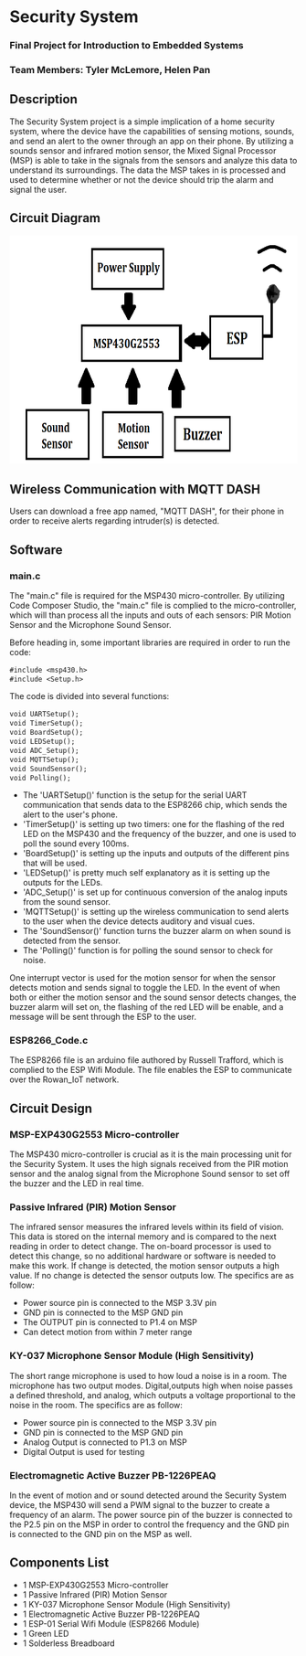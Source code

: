 # Security System
### Final Project for Introduction to Embedded Systems
### Team Members: Tyler McLemore, Helen Pan

## Description
The Security System project is a simple implication of  a home security system, where the device have the capabilities of sensing motions, sounds, and send an alert to the owner through an app on their phone. By utilizing a sounds sensor and infrared motion sensor, the Mixed Signal Processor (MSP) is able to take in the signals from the sensors and analyze this data to understand its surroundings. The data the MSP takes in is processed and used to determine whether or not the device should trip the alarm and signal the user.

## Circuit Diagram
<img src="https://github.com/RU09342-F18/intro-to-embedded-final-project-nano-tech-1/blob/master/Documents/block%20diagram.png" height="400" width="550">

## Wireless Communication with MQTT DASH
Users can download a free app named, "MQTT DASH", for their phone in order to receive  alerts regarding intruder(s) is detected.

## Software
### main.c
The "main.c" file is required for the MSP430 micro-controller. By utilizing Code Composer Studio, the "main.c" file is complied to the micro-controller, which will than process all the inputs and outs of each sensors: PIR Motion Sensor and the Microphone Sound Sensor. 

Before heading in, some important libraries are required in order to run the code:
~~~~
#include <msp430.h>
#include <Setup.h>
~~~~

The code is divided into several functions:
~~~~
void UARTSetup();
void TimerSetup(); 
void BoardSetup();
void LEDSetup();
void ADC_Setup();
void MQTTSetup();
void SoundSensor();
void Polling();
~~~~

- The 'UARTSetup()' function is the setup for the serial UART communication that sends data to the ESP8266 chip, which sends the alert to the user's phone. 
- 'TimerSetup()' is setting up two timers: one for the flashing of the red LED on the MSP430 and the frequency of the buzzer, and one is used to poll the sound every 100ms. 
- 'BoardSetup()' is setting up the inputs and outputs of the different pins that will be used. 
- 'LEDSetup()' is pretty much self explanatory as it is setting up the outputs for the LEDs. 
- 'ADC_Setup()' is set up for continuous conversion of the analog inputs from the sound sensor. 
- 'MQTTSetup()' is setting up the wireless communication to send alerts to the user when the device detects auditory and visual cues. 
- The 'SoundSensor()' function turns the buzzer alarm on when sound is detected from the sensor. 
- The 'Polling()' function is for polling the sound sensor to check for noise. 

One interrupt vector is used for the motion sensor for when the sensor detects motion and sends signal to toggle the LED. In the event of when both or either the motion sensor and the sound sensor detects changes, the buzzer alarm will set on, the flashing of the red LED will be enable, and a message will be sent through the ESP to the user. 

### ESP8266_Code.c
The ESP8266 file is an arduino file authored by Russell Trafford, which is complied to the ESP Wifi Module. The file enables the ESP to communicate over the Rowan_IoT network.

## Circuit Design
### MSP-EXP430G2553 Micro-controller
The MSP430 micro-controller is crucial as it is the main processing unit for the Security System. It uses the high signals received from the PIR motion sensor and the analog signal from the Microphone Sound sensor to set off the buzzer and the LED in real time.

### Passive Infrared (PIR) Motion Sensor
The infrared sensor measures the infrared levels within its field of vision. This data is stored on the internal memory and is compared to the next reading in order to detect change. The on-board processor is used to detect this change, so no additional hardware or software is needed to make this work. If change is detected, the motion sensor outputs a high value. If no change is detected the sensor outputs low. The specifics are as follow:
- Power source pin is connected to the MSP 3.3V pin
- GND pin is connected to the MSP GND pin
- The OUTPUT pin is connected to P1.4 on MSP
- Can detect motion from within 7 meter range

### KY-037 Microphone Sensor Module (High Sensitivity)
The short range microphone is used to how loud a noise is in a room. The microphone has two output modes. Digital,outputs high when noise passes a defined threshold, and analog, which outputs a voltage proportional to the noise in the room. The specifics are as follow:
- Power source pin is connected to the MSP 3.3V pin
- GND pin is connected to the MSP GND pin
- Analog Output is connected to P1.3 on MSP
- Digital Output is used for testing

### Electromagnetic Active Buzzer PB-1226PEAQ
In the event of motion and or sound detected around the Security System device, the MSP430 will send a PWM signal to the buzzer to create a frequency of an alarm. The power source pin of the buzzer is connected to the P2.5 pin on the MSP in order to control the frequency and the GND pin is connected to the GND pin on the MSP as well.

## Components List
- 1 MSP-EXP430G2553 Micro-controller
- 1 Passive Infrared (PIR) Motion Sensor
- 1 KY-037 Microphone Sensor Module (High Sensitivity)
- 1 Electromagnetic Active Buzzer PB-1226PEAQ
- 1 ESP-01 Serial Wifi Module (ESP8266 Module)
- 1 Green LED
- 1 Solderless Breadboard